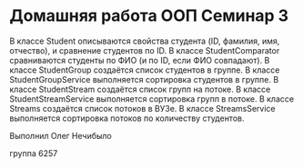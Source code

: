 # Домашняя работа ООП Семинар 3
В классе Student описываются свойства студента 
(ID, фамилия, имя, отчество), и сравнение студентов по ID.
В классе StudentComparator сравниваются студенты по ФИО (и по ID, 
если ФИО совпадают).
В классе StudentGroup создаётся список студентов в группе. 
В классе StudentGroupService выполняется сортировка студентов 
в группе.
В классе StudentStream создаётся список групп на потоке. 
В классе StudentStreamService выполняется сортировка групп 
в потоке.
В классе Streams создаётся список потоков в ВУЗе. 
В классе StreamsService выполняется сортировка потоков по 
количеству студентов.

Выполнил Олег Нечибыло

группа 6257